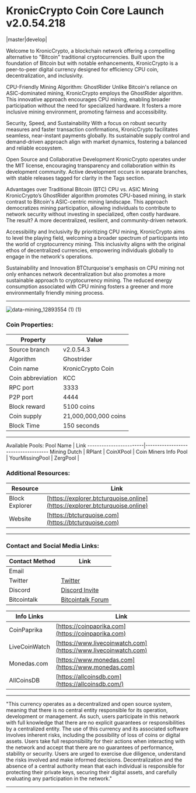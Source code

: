


KronicCrypto Coin 
Core Launch v2.0.54.218
===========================

|master|develop|

Welcome to KronicCrypto, a blockchain network offering a compelling alternative to "Bitcoin" traditional cryptocurrencies. Built upon the foundation of Bitcoin but with notable enhancements, KronicCrypto is a peer-to-peer digital currency designed for efficiency CPU coin, decentralization, and inclusivity.

CPU-Friendly Mining Algorithm: GhostRider
Unlike Bitcoin's reliance on ASIC-dominated mining, KronicCrypto employs the GhostRider algorithm. This innovative approach encourages CPU mining, enabling broader participation without the need for specialized hardware. It fosters a more inclusive mining environment, promoting fairness and accessibility.

Security, Speed, and Sustainability
With a focus on robust security measures and faster transaction confirmations, KronicCrypto facilitates seamless, near-instant payments globally. Its sustainable supply control and demand-driven approach align with market dynamics, fostering a balanced and reliable ecosystem.

Open Source and Collaborative Development
KronicCrypto operates under the MIT license, encouraging transparency and collaboration within its development community. Active development occurs in separate branches, with stable releases tagged for clarity in the Tags section.

Advantages over Traditional Bitcoin (BTC)
CPU vs. ASIC Mining
KronicCrypto’s GhostRider algorithm promotes CPU-based mining, in stark contrast to Bitcoin's ASIC-centric mining landscape. This approach democratizes mining participation, allowing individuals to contribute to network security without investing in specialized, often costly hardware. The result? A more decentralized, resilient, and community-driven network.

Accessibility and Inclusivity
By prioritizing CPU mining, KronicCrypto aims to level the playing field, welcoming a broader spectrum of participants into the world of cryptocurrency mining. This inclusivity aligns with the original ethos of decentralized currencies, empowering individuals globally to engage in the network's operations.

Sustainability and Innovation
BTCturquoise's emphasis on CPU mining not only enhances network decentralization but also promotes a more sustainable approach to cryptocurrency mining. The reduced energy consumption associated with CPU mining fosters a greener and more environmentally friendly mining process.

----------------------------------------------------------------------------------------------
![data-mining_12893554 (1) (1)](https://github.com/AnonimityCash/BTCturquoise-v2.0.54.3/assets/144634520/bd590080-5fad-43ea-8d63-a22b17edb274)

### Coin Properties:

| Property                 | Value                                       |
|--------------------------|---------------------------------------------|
| Source branch            | v2.0.54.3                                   |
| Algorithm                | Ghostrider                                  |
| Coin name                | KronicCrypto Coin                               |
| Coin abbreviation        | KCC                                        |
| RPC port                 | 3333                                        |
| P2P port                 | 4444                                        |
| Block reward             | 5100 coins                                  |
| Coin supply              | 21,000,000,000 coins                        |
| Block Time               | 150 seconds                                 |

------------------------------------------------------------------------------------------------
Available Pools:
Pool Name               | Link
------------------------|------------------------------------
Mining Dutch            | [](https://)
RPlant                  | [](https://)
CoinXPool               | [](https://)
Coin Miners Info Pool   | [](https://)
YourMissingPool         | [](https://)
ZergPool                | [](https://)


### Additional Resources:
| Resource         | Link                                                 |
|------------------|------------------------------------------------------|
| Block Explorer   | [https://explorer.btcturquoise.online](https://explorer.btcturquoise.online) |
| Website          | [https://btcturquoise.com](https://btcturquoise.com) |
------------------------------------------------------------------------------------------------
### Contact and Social Media Links:

| Contact Method       | Link                                             |
|----------------------|-------------------------------------------------------|
| Email                | []() |
| Twitter              | [Twitter]()                  |
| Discord              | [Discord Invite]()          |
| Bitcointalk          | [Bitcointalk Forum]() |

Info Links               | Link
------------------------|------------------------------------
CoinPaprika            | [https://coinpaprika.com](https://coinpaprika.com)
LiveCoinWatch          | [https://www.livecoinwatch.com](https://www.livecoinwatch.com)
Monedas.com            | [https://www.monedas.com](https://www.monedas.com)
AllCoinsDB             | [https://allcoinsdb.com](https://allcoinsdb.com/)

------------------------------------------------------------------------------------------------

"This currency operates as a decentralized and open source system, meaning that there is no central entity responsible for its operation, development or management. As such, users participate in this network with full knowledge that there are no explicit guarantees or responsibilities by a centralized entity. The use of this currency and its associated software involves inherent risks, including the possibility of loss of coins or digital assets. Users take full responsibility for their actions when interacting with the network and accept that there are no guarantees of performance, stability or security. Users are urged to exercise due diligence, understand the risks involved and make informed decisions. Decentralization and the absence of a central authority mean that each individual is responsible for protecting their private keys, securing their digital assets, and carefully evaluating any participation in the network."

--------------------------------------------------------------------------------------------------

